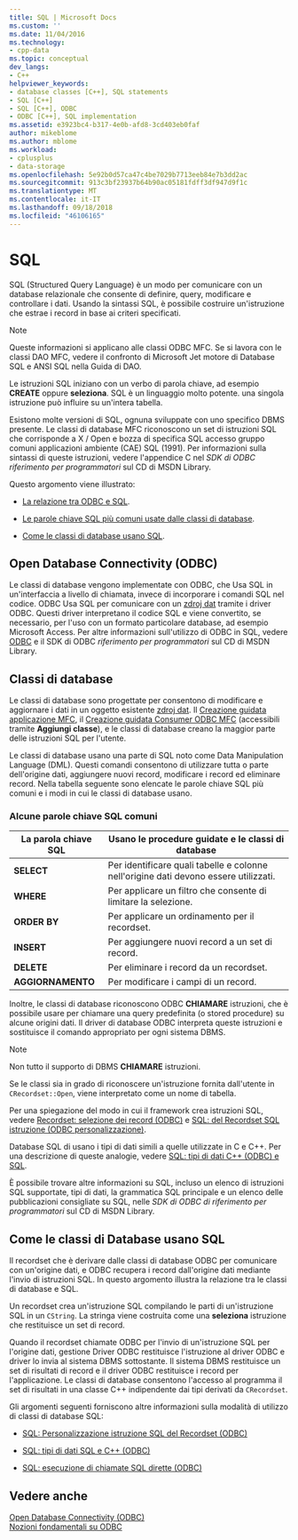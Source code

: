 ```yaml
---
title: SQL | Microsoft Docs
ms.custom: ''
ms.date: 11/04/2016
ms.technology:
- cpp-data
ms.topic: conceptual
dev_langs:
- C++
helpviewer_keywords:
- database classes [C++], SQL statements
- SQL [C++]
- SQL [C++], ODBC
- ODBC [C++], SQL implementation
ms.assetid: e3923bc4-b317-4e0b-afd8-3cd403eb0faf
author: mikeblome
ms.author: mblome
ms.workload:
- cplusplus
- data-storage
ms.openlocfilehash: 5e92b0d57ca47c4be7029b7713eeb84e7b3dd2ac
ms.sourcegitcommit: 913c3bf23937b64b90ac05181fdff3df947d9f1c
ms.translationtype: MT
ms.contentlocale: it-IT
ms.lasthandoff: 09/18/2018
ms.locfileid: "46106165"
---
```

# <a name="sql"></a>SQL

SQL (Structured Query Language) è un modo per comunicare con un database relazionale che consente di definire, query, modificare e controllare i dati. Usando la sintassi SQL, è possibile costruire un'istruzione che estrae i record in base ai criteri specificati.  
  
> [!NOTE]
>  Queste informazioni si applicano alle classi ODBC MFC. Se si lavora con le classi DAO MFC, vedere il confronto di Microsoft Jet motore di Database SQL e ANSI SQL nella Guida di DAO.  
  
Le istruzioni SQL iniziano con un verbo di parola chiave, ad esempio **CREATE** oppure **seleziona**. SQL è un linguaggio molto potente. una singola istruzione può influire su un'intera tabella.  
  
Esistono molte versioni di SQL, ognuna sviluppate con uno specifico DBMS presente. Le classi di database MFC riconoscono un set di istruzioni SQL che corrisponde a X / Open e bozza di specifica SQL accesso gruppo comuni applicazioni ambiente (CAE) SQL (1991). Per informazioni sulla sintassi di queste istruzioni, vedere l'appendice C nel *SDK di ODBC* *riferimento per programmatori* sul CD di MSDN Library.  
  
Questo argomento viene illustrato:  
  
- [La relazione tra ODBC e SQL](#_core_open_database_connectivity_.28.odbc.29).  
  
- [Le parole chiave SQL più comuni usate dalle classi di database](#_core_the_database_classes).  
  
- [Come le classi di database usano SQL](#_core_how_the_database_classes_use_sql).  
  
##  <a name="_core_open_database_connectivity_.28.odbc.29"></a> Open Database Connectivity (ODBC)  

Le classi di database vengono implementate con ODBC, che Usa SQL in un'interfaccia a livello di chiamata, invece di incorporare i comandi SQL nel codice. ODBC Usa SQL per comunicare con un [zdroj dat](../../data/odbc/data-source-odbc.md) tramite i driver ODBC. Questi driver interpretano il codice SQL e viene convertito, se necessario, per l'uso con un formato particolare database, ad esempio Microsoft Access. Per altre informazioni sull'utilizzo di ODBC in SQL, vedere [ODBC](../../data/odbc/odbc-basics.md) e il SDK di ODBC *riferimento per programmatori* sul CD di MSDN Library.  
  
##  <a name="_core_the_database_classes"></a> Classi di database  

Le classi di database sono progettate per consentono di modificare e aggiornare i dati in un oggetto esistente [zdroj dat](../../data/odbc/data-source-odbc.md). Il [Creazione guidata applicazione MFC](../../mfc/reference/database-support-mfc-application-wizard.md), il [Creazione guidata Consumer ODBC MFC](../../mfc/reference/adding-an-mfc-odbc-consumer.md) (accessibili tramite **Aggiungi classe**), e le classi di database creano la maggior parte delle istruzioni SQL per l'utente.  
  
Le classi di database usano una parte di SQL noto come Data Manipulation Language (DML). Questi comandi consentono di utilizzare tutta o parte dell'origine dati, aggiungere nuovi record, modificare i record ed eliminare record. Nella tabella seguente sono elencate le parole chiave SQL più comuni e i modi in cui le classi di database usano.  
  
### <a name="some-common-sql-keywords"></a>Alcune parole chiave SQL comuni  
  
|La parola chiave SQL|Usano le procedure guidate e le classi di database|  
|-----------------|---------------------------------------------|  
|**SELECT**|Per identificare quali tabelle e colonne nell'origine dati devono essere utilizzati.|  
|**WHERE**|Per applicare un filtro che consente di limitare la selezione.|  
|**ORDER BY**|Per applicare un ordinamento per il recordset.|  
|**INSERT**|Per aggiungere nuovi record a un set di record.|  
|**DELETE**|Per eliminare i record da un recordset.|  
|**AGGIORNAMENTO**|Per modificare i campi di un record.|  
  
Inoltre, le classi di database riconoscono ODBC **CHIAMARE** istruzioni, che è possibile usare per chiamare una query predefinita (o stored procedure) su alcune origini dati. Il driver di database ODBC interpreta queste istruzioni e sostituisce il comando appropriato per ogni sistema DBMS.  
  
> [!NOTE]
>  Non tutto il supporto di DBMS **CHIAMARE** istruzioni.  
  
Se le classi sia in grado di riconoscere un'istruzione fornita dall'utente in `CRecordset::Open`, viene interpretato come un nome di tabella.  
  
Per una spiegazione del modo in cui il framework crea istruzioni SQL, vedere [Recordset: selezione dei record (ODBC)](../../data/odbc/recordset-how-recordsets-select-records-odbc.md) e [SQL: del Recordset SQL istruzione (ODBC personalizzazione)](../../data/odbc/sql-customizing-your-recordsets-sql-statement-odbc.md).  
  
Database SQL di usano i tipi di dati simili a quelle utilizzate in C e C++. Per una descrizione di queste analogie, vedere [SQL: tipi di dati C++ (ODBC) e SQL](../../data/odbc/sql-sql-and-cpp-data-types-odbc.md).  
  
È possibile trovare altre informazioni su SQL, incluso un elenco di istruzioni SQL supportate, tipi di dati, la grammatica SQL principale e un elenco delle pubblicazioni consigliate su SQL, nelle *SDK di ODBC* *di riferimento per programmatori*  sul CD di MSDN Library.  
  
##  <a name="_core_how_the_database_classes_use_sql"></a> Come le classi di Database usano SQL  

Il recordset che è derivare dalle classi di database ODBC per comunicare con un'origine dati, e ODBC recupera i record dall'origine dati mediante l'invio di istruzioni SQL. In questo argomento illustra la relazione tra le classi di database e SQL.  
  
Un recordset crea un'istruzione SQL compilando le parti di un'istruzione SQL in un `CString`. La stringa viene costruita come una **seleziona** istruzione che restituisce un set di record.  
  
Quando il recordset chiamate ODBC per l'invio di un'istruzione SQL per l'origine dati, gestione Driver ODBC restituisce l'istruzione al driver ODBC e driver lo invia al sistema DBMS sottostante. Il sistema DBMS restituisce un set di risultati di record e il driver ODBC restituisce i record per l'applicazione. Le classi di database consentono l'accesso al programma il set di risultati in una classe C++ indipendente dai tipi derivati da `CRecordset`.  
  
Gli argomenti seguenti forniscono altre informazioni sulla modalità di utilizzo di classi di database SQL:  
  
- [SQL: Personalizzazione istruzione SQL del Recordset (ODBC)](../../data/odbc/sql-customizing-your-recordsets-sql-statement-odbc.md)  
  
- [SQL: tipi di dati SQL e C++ (ODBC)](../../data/odbc/sql-sql-and-cpp-data-types-odbc.md)  
  
- [SQL: esecuzione di chiamate SQL dirette (ODBC)](../../data/odbc/sql-making-direct-sql-calls-odbc.md)  
  
## <a name="see-also"></a>Vedere anche  

[Open Database Connectivity (ODBC)](../../data/odbc/open-database-connectivity-odbc.md)<br/>
[Nozioni fondamentali su ODBC](../../data/odbc/odbc-basics.md)